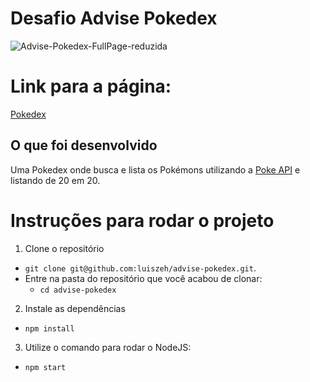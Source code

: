 # Desafio Advise Pokedex

![Advise-Pokedex-FullPage-reduzida](https://user-images.githubusercontent.com/78225894/144803772-fac0d45e-3cf1-4e9b-b0a6-8ba7217bb1f0.png)

# Link para a página:

<a href="# Instruções para rodar o projeto">Pokedex</a>

## O que foi desenvolvido

Uma Pokedex onde busca e lista os Pokémons utilizando a <a href="https://pokeapi.co/">Poke API</a> e listando de 20 em 20.

# Instruções para rodar o projeto

1. Clone o repositório

- `git clone git@github.com:luiszeh/advise-pokedex.git`.
- Entre na pasta do repositório que você acabou de clonar:
  - `cd advise-pokedex`

2. Instale as dependências

- `npm install`

3. Utilize o comando para rodar o NodeJS:

- `npm start`
